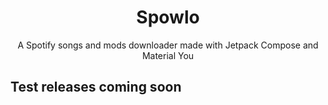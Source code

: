 <h1 align="center">Spowlo</h1>

<div align="center">
  
A Spotify songs and mods downloader made with Jetpack Compose and Material You

</div>

## Test releases coming soon
